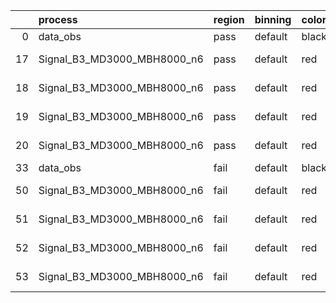 |    | process                     | region   | binning   | color   | process_type   |   scale | variation   | source_filename                                                      | source_histname    | alias                       | title     |   combine_idx |     lnN |   shapes | syst_type   | direction   | variation_alias   |
|---:|:----------------------------|:---------|:----------|:--------|:---------------|--------:|:------------|:---------------------------------------------------------------------|:-------------------|:----------------------------|:----------|--------------:|--------:|---------:|:------------|:------------|:------------------|
|  0 | data_obs                    | pass     | default   | black   | DATA           |       1 | nominal     | ./histograms_for_2DAlphabet_v18//BH_Data.root                        | hpass              | Data                        | Data      |           nan | nan     |      nan | nan         | nan         | nan               |
| 17 | Signal_B3_MD3000_MBH8000_n6 | pass     | default   | red     | SIGNAL         |       1 | lumi        | ./histograms_for_2DAlphabet_v18//BH_Signal_B3_MD3000_MBH8000_n6.root | hpass              | Signal_B3_MD3000_MBH8000_n6 | BH signal |           nan |   1.016 |      nan | lnN         | nan         | nan               |
| 18 | Signal_B3_MD3000_MBH8000_n6 | pass     | default   | red     | SIGNAL         |       1 | SVM         | ./histograms_for_2DAlphabet_v18//BH_Signal_B3_MD3000_MBH8000_n6.root | hpass_SVMsyst_up   | Signal_B3_MD3000_MBH8000_n6 | BH signal |           nan | nan     |        1 | shapes      | Up          | SVMsyst           |
| 19 | Signal_B3_MD3000_MBH8000_n6 | pass     | default   | red     | SIGNAL         |       1 | SVM         | ./histograms_for_2DAlphabet_v18//BH_Signal_B3_MD3000_MBH8000_n6.root | hpass_SVMsyst_down | Signal_B3_MD3000_MBH8000_n6 | BH signal |           nan | nan     |        1 | shapes      | Down        | SVMsyst           |
| 20 | Signal_B3_MD3000_MBH8000_n6 | pass     | default   | red     | SIGNAL         |       1 | nominal     | ./histograms_for_2DAlphabet_v18//BH_Signal_B3_MD3000_MBH8000_n6.root | hpass              | Signal_B3_MD3000_MBH8000_n6 | BH signal |           nan | nan     |      nan | nan         | nan         | nan               |
| 33 | data_obs                    | fail     | default   | black   | DATA           |       1 | nominal     | ./histograms_for_2DAlphabet_v18//BH_Data.root                        | hfail              | Data                        | Data      |           nan | nan     |      nan | nan         | nan         | nan               |
| 50 | Signal_B3_MD3000_MBH8000_n6 | fail     | default   | red     | SIGNAL         |       1 | lumi        | ./histograms_for_2DAlphabet_v18//BH_Signal_B3_MD3000_MBH8000_n6.root | hfail              | Signal_B3_MD3000_MBH8000_n6 | BH signal |           nan |   1.016 |      nan | lnN         | nan         | nan               |
| 51 | Signal_B3_MD3000_MBH8000_n6 | fail     | default   | red     | SIGNAL         |       1 | SVM         | ./histograms_for_2DAlphabet_v18//BH_Signal_B3_MD3000_MBH8000_n6.root | hfail_SVMsyst_up   | Signal_B3_MD3000_MBH8000_n6 | BH signal |           nan | nan     |        1 | shapes      | Up          | SVMsyst           |
| 52 | Signal_B3_MD3000_MBH8000_n6 | fail     | default   | red     | SIGNAL         |       1 | SVM         | ./histograms_for_2DAlphabet_v18//BH_Signal_B3_MD3000_MBH8000_n6.root | hfail_SVMsyst_down | Signal_B3_MD3000_MBH8000_n6 | BH signal |           nan | nan     |        1 | shapes      | Down        | SVMsyst           |
| 53 | Signal_B3_MD3000_MBH8000_n6 | fail     | default   | red     | SIGNAL         |       1 | nominal     | ./histograms_for_2DAlphabet_v18//BH_Signal_B3_MD3000_MBH8000_n6.root | hfail              | Signal_B3_MD3000_MBH8000_n6 | BH signal |           nan | nan     |      nan | nan         | nan         | nan               |